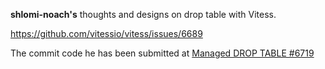 **shlomi-noach's** thoughts and designs on drop table with Vitess.

https://github.com/vitessio/vitess/issues/6689

The commit code he has been submitted at [Managed DROP TABLE #6719](https://github.com/vitessio/vitess/pull/6719/files)